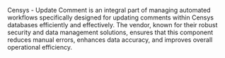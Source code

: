 Censys - Update Comment is an integral part of managing automated workflows specifically designed for updating comments within Censys databases efficiently and effectively. The vendor, known for their robust security and data management solutions, ensures that this component reduces manual errors, enhances data accuracy, and improves overall operational efficiency.
